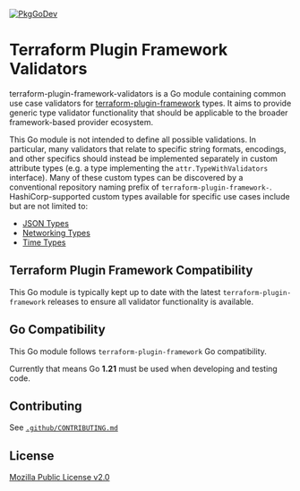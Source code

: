 [![PkgGoDev](https://pkg.go.dev/badge/github.com/hashicorp/terraform-plugin-framework-validators)](https://pkg.go.dev/github.com/hashicorp/terraform-plugin-framework-validators)

# Terraform Plugin Framework Validators

terraform-plugin-framework-validators is a Go module containing common use case validators for [terraform-plugin-framework](https://github.com/hashicorp/terraform-plugin-framework) types. It aims to provide generic type validator functionality that should be applicable to the broader framework-based provider ecosystem.

This Go module is not intended to define all possible validations. In particular, many validators that relate to specific string formats, encodings, and other specifics should instead be implemented separately in custom attribute types (e.g. a type implementing the `attr.TypeWithValidators` interface). Many of these custom types can be discovered by a conventional repository naming prefix of `terraform-plugin-framework-`. HashiCorp-supported custom types available for specific use cases include but are not limited to:

- [JSON Types](https://github.com/hashicorp/terraform-plugin-framework-jsontypes)
- [Networking Types](https://github.com/hashicorp/terraform-plugin-framework-nettypes)
- [Time Types](https://github.com/hashicorp/terraform-plugin-framework-timetypes)

## Terraform Plugin Framework Compatibility

This Go module is typically kept up to date with the latest `terraform-plugin-framework` releases to ensure all validator functionality is available.

## Go Compatibility

This Go module follows `terraform-plugin-framework` Go compatibility.

Currently that means Go **1.21** must be used when developing and testing code.

## Contributing

See [`.github/CONTRIBUTING.md`](https://github.com/hashicorp/terraform-plugin-framework-validators/blob/main/.github/CONTRIBUTING.md)

## License

[Mozilla Public License v2.0](https://github.com/hashicorp/terraform-plugin-framework-validators/blob/main/LICENSE)
